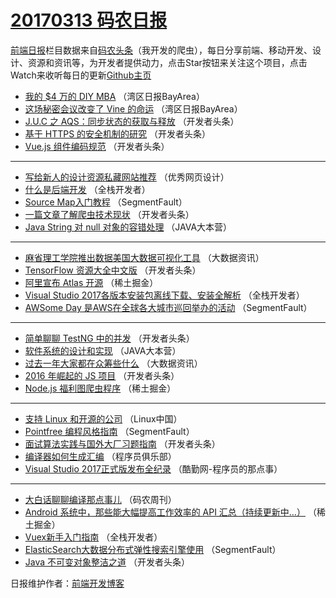 # [20170313 码农日报](13.md)

[前端日报](https://qdkfweb.cn/c/news)栏目数据来自[码农头条](https://toutiao.qdkfweb.cn/)（我开发的爬虫），每日分享前端、移动开发、设计、资源和资讯等，为开发者提供动力，点击Star按钮来关注这个项目，点击Watch来收听每日的更新[Github主页](https://github.com/kujian/frontendDaily)
* [我的 $4 万的 DIY MBA](https://toutiao.qdkfweb.cn/29783.html) （湾区日报BayArea）
* [这场秘密会议改变了 Vine 的命运](https://toutiao.qdkfweb.cn/29782.html) （湾区日报BayArea）
* [J.U.C 之 AQS：同步状态的获取与释放](https://toutiao.qdkfweb.cn/29920.html) （开发者头条）
* [基于 HTTPS 的安全机制的研究](https://toutiao.qdkfweb.cn/29921.html) （开发者头条）
* [Vue.js 组件编码规范](https://toutiao.qdkfweb.cn/29926.html) （开发者头条）

***
* [写给新人的设计资源私藏网站推荐](https://toutiao.qdkfweb.cn/29966.html) （优秀网页设计）
* [什么是后端开发](https://toutiao.qdkfweb.cn/29905.html) （全栈开发者）
* [Source Map入门教程](https://toutiao.qdkfweb.cn/29945.html) （SegmentFault）
* [一篇文章了解爬虫技术现状](https://toutiao.qdkfweb.cn/29977.html) （开发者头条）
* [Java String 对 null 对象的容错处理](https://toutiao.qdkfweb.cn/29916.html) （JAVA大本营）

***
* [麻省理工学院推出数据美国大数据可视化工具](https://toutiao.qdkfweb.cn/29956.html) （大数据资讯）
* [TensorFlow 资源大全中文版](https://toutiao.qdkfweb.cn/29927.html) （开发者头条）
* [阿里宣布 Atlas 开源](https://toutiao.qdkfweb.cn/29967.html) （稀土掘金）
* [Visual Studio 2017各版本安装包离线下载、安装全解析](https://toutiao.qdkfweb.cn/29906.html) （全栈开发者）
* [AWSome Day 是AWS在全球各大城市巡回举办的活动](https://toutiao.qdkfweb.cn/29946.html) （SegmentFault）

***
* [简单聊聊 TestNG 中的并发](https://toutiao.qdkfweb.cn/29978.html) （开发者头条）
* [软件系统的设计和实现](https://toutiao.qdkfweb.cn/29917.html) （JAVA大本营）
* [过去一年大家都在众筹些什么](https://toutiao.qdkfweb.cn/29957.html) （大数据资讯）
* [2016 年崛起的 JS 项目](https://toutiao.qdkfweb.cn/29928.html) （开发者头条）
* [Node.js 福利图爬虫程序](https://toutiao.qdkfweb.cn/29968.html) （稀土掘金）

***
* [支持 Linux 和开源的公司](https://toutiao.qdkfweb.cn/29909.html) （Linux中国）
* [Pointfree 编程风格指南](https://toutiao.qdkfweb.cn/29947.html) （SegmentFault）
* [面试算法实践与国外大厂习题指南](https://toutiao.qdkfweb.cn/29979.html) （开发者头条）
* [编译器如何生成汇编](https://toutiao.qdkfweb.cn/29918.html) （程序员俱乐部）
* [Visual Studio 2017正式版发布全纪录](https://toutiao.qdkfweb.cn/29958.html) （酷勤网-程序员的那点事）

***
* [大白话聊聊编译那点事儿](https://toutiao.qdkfweb.cn/29929.html) （码农周刊）
* [Android 系统中，那些能大幅提高工作效率的 API 汇总（持续更新中&#8230;）](https://toutiao.qdkfweb.cn/29969.html) （稀土掘金）
* [Vuex新手入门指南](https://toutiao.qdkfweb.cn/29907.html) （全栈开发者）
* [ElasticSearch大数据分布式弹性搜索引擎使用](https://toutiao.qdkfweb.cn/29948.html) （SegmentFault）
* [Java 不可变对象整洁之道](https://toutiao.qdkfweb.cn/29980.html) （开发者头条）

日报维护作者：[前端开发博客](https://qdkfweb.cn/) 